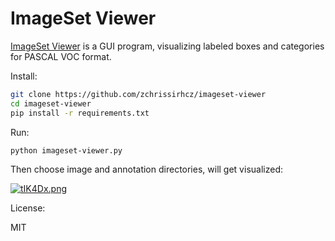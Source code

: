 # ImageSet Viewer

[ImageSet Viewer](https://github.com/zchrissirhcz/imageset-viewer) is a GUI program, visualizing labeled boxes and categories for PASCAL VOC format.

Install:

```bash
git clone https://github.com/zchrissirhcz/imageset-viewer
cd imageset-viewer
pip install -r requirements.txt
```

Run:

```bash
python imageset-viewer.py
```

Then choose image and annotation directories, will get visualized:

[![tIK4Dx.png](https://s1.ax1x.com/2020/06/09/tIK4Dx.png)](https://imgchr.com/i/tIK4Dx)


License:

MIT
